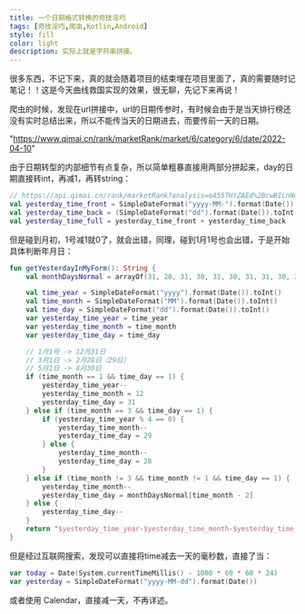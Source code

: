 ```yaml
---
title: 一个日期格式转换的奇技淫巧
tags: [奇技淫巧,爬虫,Kotlin,Android]
style: fill
color: light
description: 实际上就是字符串拼接。
---
```


很多东西，不记下来，真的就会随着项目的结束埋在项目里面了，真的需要随时记笔记！！这是今天曲线救国实现的效果，很无聊，先记下来再说！



爬虫的时候，发现在url拼接中，url的日期传参时，有时候会由于是当天排行榜还没有实时总结出来，所以不能传当天的日期进去，而要传前一天的日期。

"https://www.qimai.cn/rank/marketRank/market/6/category/6/date/2022-04-10"

由于日期转型的内部细节有点复杂，所以简单粗暴直接用两部分拼起来，day的日期直接转int，再减1，再转string：

```kotlin
// https://api.qimai.cn/rank/marketRank?analysis=eA55THtZAEd%2BcwBILnNqByQbGkRRXlsfXVFCCFJHZwVWXnYTAQMEBQUBWwQKAFIAdRUB&market=6&category=6&date=2022-04-10
val yesterday_time_front = SimpleDateFormat("yyyy-MM-").format(Date())
val yesterday_time_back = (SimpleDateFormat("dd").format(Date()).toInt() - 1).toString()
val yesterday_time_full = yesterday_time_front + yesterday_time_back
```

但是碰到月初，1号减1就0了，就会出错，同理，碰到1月1号也会出错，于是开始具体判断年月日：

```kotlin
fun getYesterdayInMyForm(): String {
    val monthDaysNormal = arrayOf(31, 28, 31, 30, 31, 30, 31, 31, 30, 31, 30, 31)

    val time_year = SimpleDateFormat("yyyy").format(Date()).toInt()
    val time_month = SimpleDateFormat("MM").format(Date()).toInt()
    val time_day = SimpleDateFormat("dd").format(Date()).toInt()
    var yesterday_time_year = time_year
    var yesterday_time_month = time_month
    var yesterday_time_day = time_day

    // 1月1号 -> 12月31日
    // 3月1日 -> 2月28日（29日）
    // 5月1日 -> 4月30日
    if (time_month == 1 && time_day == 1) {
        yesterday_time_year--
        yesterday_time_month = 12
        yesterday_time_day = 31
    } else if (time_month == 3 && time_day == 1) {
        if (yesterday_time_year % 4 == 0) {
            yesterday_time_month--
            yesterday_time_day = 29
        } else {
            yesterday_time_month--
            yesterday_time_day = 28
        }
    } else if (time_month != 3 && time_month != 1 && time_day == 1) {
        yesterday_time_month--
        yesterday_time_day = monthDaysNormal[time_month - 2]
    } else {
        yesterday_time_day--
    }
    return "$yesterday_time_year-$yesterday_time_month-$yesterday_time_day"
}
```

但是经过互联网搜索，发现可以直接将time减去一天的毫秒数，直接了当：

```kotlin
var today = Date(System.currentTimeMillis() - 1000 * 60 * 60 * 24)
var yesterday = SimpleDateFormat("yyyy-MM-dd").format(Date()) 
```

或者使用 Calendar，直接减一天，不再详述。